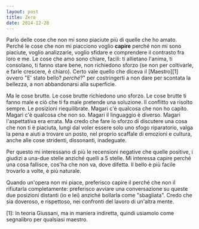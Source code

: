 ```yaml
---
layout: post
title: Zero
date: 2014-12-28
---
```

Parlo delle cose che non mi sono piaciute più di quelle che ho amato. Perché le cose che non mi piacciono voglio **capire** perché non mi sono piaciute, voglio analizzarle, voglio sfidare e comprendere il contrasto fra loro e me. Le cose che amo sono chiare, facili: ti allietano l'anima, ti consolano, ti fanno stare bene, non richiedono sforzo (se non per coltivarle, e farle crescere, è chiaro). Certo vale quello che diceva il [Maestro][1] ovvero "E' stato bello? *perché*?" per costringerti a non dare per scontata la bellezza, a non abbandonarsi alla superficie.

Ma le cose brutte. Le cose brutte richiedono uno sforzo. Le cose brutte ti fanno male e ciò che ti fa male pretende una soluzione. Il conflitto va risolto sempre. Le posizioni riequilibrate. Magari c'è qualcosa che non ho capito. Magari c'è qualcosa che non so. Magari il linguaggio è diverso. Magari l'aspettativa era errata. Ma credo che fare lo sforzo di discutere una cosa che non ti è piaciuta, lungi dal voler essere solo uno sfogo riparatorio, valga la pena e aiuti a trovare un posto, nel proprio scaffale di emozioni e cultura, anche alle cose stridenti, dissonanti, inadeguate.

Per questo mi interessano di più le recensioni negative che quelle positive, i giudizi a una-due stelle anziché quelli a 5 stelle. Mi interessa capire perché una cosa fallisce, cos'ha che non va, dove difetta. Il bello è più facile trovarlo a volte, è più naturale.

Quando un'opera non mi piace, preferisco capire il perché che non il rifiutarla completamente: preferisco avviare una conversazione su queste due posizioni distanti (io e lei) anziché bollarla come "sbagliata". Credo che sia doveroso, e rispettoso, nei confronti del lavoro di un'altra mente.

[1]: In teoria Giussani, ma in maniera indiretta, quindi usiamolo come segnalibro per qualsiasi maestro.